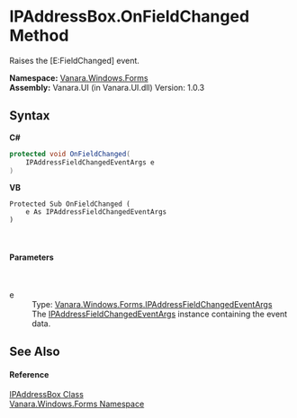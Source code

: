 # IPAddressBox.OnFieldChanged Method 
 

Raises the [E:FieldChanged] event.

**Namespace:**&nbsp;<a href="c580cf52-4028-70db-28d0-f9b1abc03861">Vanara.Windows.Forms</a><br />**Assembly:**&nbsp;Vanara.UI (in Vanara.UI.dll) Version: 1.0.3

## Syntax

**C#**<br />
``` C#
protected void OnFieldChanged(
	IPAddressFieldChangedEventArgs e
)
```

**VB**<br />
``` VB
Protected Sub OnFieldChanged ( 
	e As IPAddressFieldChangedEventArgs
)
```

<br />

#### Parameters
&nbsp;<dl><dt>e</dt><dd>Type: <a href="dfe9c18f-55b3-0da1-2710-cb61cab0a2ee">Vanara.Windows.Forms.IPAddressFieldChangedEventArgs</a><br />The <a href="dfe9c18f-55b3-0da1-2710-cb61cab0a2ee">IPAddressFieldChangedEventArgs</a> instance containing the event data.</dd></dl>

## See Also


#### Reference
<a href="15467108-9b99-3a01-fe08-01899a59a882">IPAddressBox Class</a><br /><a href="c580cf52-4028-70db-28d0-f9b1abc03861">Vanara.Windows.Forms Namespace</a><br />